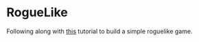 # RogueLike

Following along with [this](https://roguesharp.wordpress.com/) tutorial to build a simple roguelike game.
